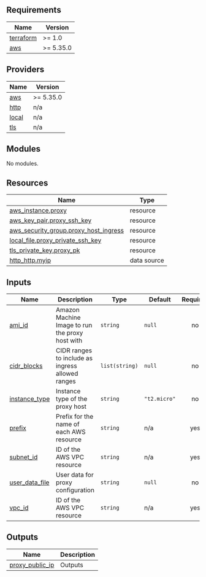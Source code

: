 <!-- BEGIN_AUTOMATED_TF_DOCS_BLOCK -->
## Requirements

| Name | Version |
|------|---------|
| <a name="requirement_terraform"></a> [terraform](#requirement\_terraform) | >= 1.0 |
| <a name="requirement_aws"></a> [aws](#requirement\_aws) | >= 5.35.0 |

## Providers

| Name | Version |
|------|---------|
| <a name="provider_aws"></a> [aws](#provider\_aws) | >= 5.35.0 |
| <a name="provider_http"></a> [http](#provider\_http) | n/a |
| <a name="provider_local"></a> [local](#provider\_local) | n/a |
| <a name="provider_tls"></a> [tls](#provider\_tls) | n/a |

## Modules

No modules.

## Resources

| Name | Type |
|------|------|
| [aws_instance.proxy](https://registry.terraform.io/providers/hashicorp/aws/latest/docs/resources/instance) | resource |
| [aws_key_pair.proxy_ssh_key](https://registry.terraform.io/providers/hashicorp/aws/latest/docs/resources/key_pair) | resource |
| [aws_security_group.proxy_host_ingress](https://registry.terraform.io/providers/hashicorp/aws/latest/docs/resources/security_group) | resource |
| [local_file.proxy_private_ssh_key](https://registry.terraform.io/providers/hashicorp/local/latest/docs/resources/file) | resource |
| [tls_private_key.proxy_pk](https://registry.terraform.io/providers/hashicorp/tls/latest/docs/resources/private_key) | resource |
| [http_http.myip](https://registry.terraform.io/providers/hashicorp/http/latest/docs/data-sources/http) | data source |

## Inputs

| Name | Description | Type | Default | Required |
|------|-------------|------|---------|:--------:|
| <a name="input_ami_id"></a> [ami\_id](#input\_ami\_id) | Amazon Machine Image to run the proxy host with | `string` | `null` | no |
| <a name="input_cidr_blocks"></a> [cidr\_blocks](#input\_cidr\_blocks) | CIDR ranges to include as ingress allowed ranges | `list(string)` | `null` | no |
| <a name="input_instance_type"></a> [instance\_type](#input\_instance\_type) | Instance type of the proxy host | `string` | `"t2.micro"` | no |
| <a name="input_prefix"></a> [prefix](#input\_prefix) | Prefix for the name of each AWS resource | `string` | n/a | yes |
| <a name="input_subnet_id"></a> [subnet\_id](#input\_subnet\_id) | ID of the AWS VPC resource | `string` | n/a | yes |
| <a name="input_user_data_file"></a> [user\_data\_file](#input\_user\_data\_file) | User data for proxy configuration | `string` | `null` | no |
| <a name="input_vpc_id"></a> [vpc\_id](#input\_vpc\_id) | ID of the AWS VPC resource | `string` | n/a | yes |

## Outputs

| Name | Description |
|------|-------------|
| <a name="output_proxy_public_ip"></a> [proxy\_public\_ip](#output\_proxy\_public\_ip) | Outputs |
<!-- END_AUTOMATED_TF_DOCS_BLOCK -->